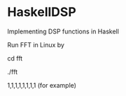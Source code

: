 # HaskellDSP
Implementing DSP functions in Haskell

Run FFT in Linux by

cd fft

./fft

1,1,1,1,1,1,1,1 (for example)
